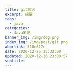 ```yaml
---
title: git笔记
excerpt: 摘要
tags:
  - java
categories:
  - Java笔记
banner_img: /img/dog.png
index_img: /img/post/git.png
abbrlink: 518e617c
date: 2020-12-25 15:33:00
updated: 2020-12-26 23:08:57
subtitle:
---
```

